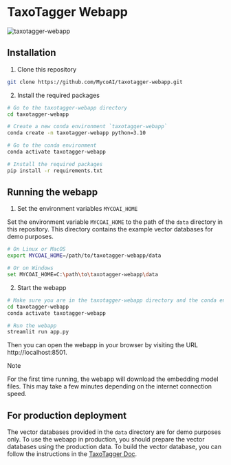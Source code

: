 # TaxoTagger Webapp

![taxotagger-webapp](images/TaxoTagger-Webapp.gif)


## Installation

1. Clone this repository
```bash
git clone https://github.com/MycoAI/taxotagger-webapp.git
```

2. Install the required packages
```bash
# Go to the taxotagger-webapp directory
cd taxotagger-webapp

# Create a new conda environment `taxotagger-webapp`
conda create -n taxotagger-webapp python=3.10

# Go to the conda environment
conda activate taxotagger-webapp

# Install the required packages
pip install -r requirements.txt
```

## Running the webapp

1. Set the environment variables `MYCOAI_HOME`

Set the environment variable `MYCOAI_HOME` to the path of the `data` directory in this repository. This directory contains the example vector databases for demo purposes.

```bash
# On Linux or MacOS
export MYCOAI_HOME=/path/to/taxotagger-webapp/data

# Or on Windows
set MYCOAI_HOME=C:\path\to\taxotagger-webapp\data
```

2. Start the webapp
```bash
# Make sure you are in the taxotagger-webapp directory and the conda environment is activated
cd taxotagger-webapp
conda activate taxotagger-webapp

# Run the webapp
streamlit run app.py
```

Then you can open the webapp in your browser by visiting the URL http://localhost:8501.

> [!NOTE]
> For the first time running, the webapp will download the embedding model files. This may take a few minutes depending on the internet connection speed.

## For production deployment

The vector databases provided in the `data` directory are for demo purposes only. To use the webapp in production, you should prepare the vector databases using the production data. To build the vector database, you can follow the instructions in the [TaxoTagger Doc](https://mycoai.github.io/taxotagger/latest/quickstart/#build-a-vector-database).